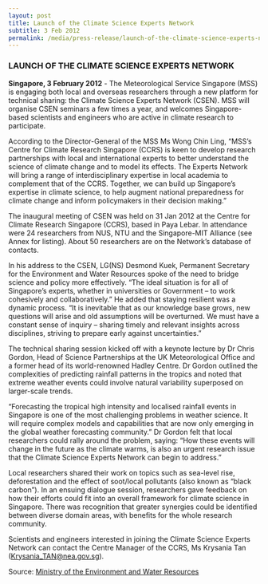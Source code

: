 ```yaml
---
layout: post
title: Launch of the Climate Science Experts Network
subtitle: 3 Feb 2012
permalink: /media/press-release/launch-of-the-climate-science-experts-network
---
```


### LAUNCH OF THE CLIMATE SCIENCE EXPERTS NETWORK

**Singapore, 3 February 2012** - The Meteorological Service Singapore (MSS) is engaging both local and overseas researchers through a new platform for technical sharing: the Climate Science Experts Network (CSEN). MSS will organise CSEN seminars a few times a year, and welcomes Singapore-based scientists and engineers who are active in climate research to participate.

According to the Director-General of the MSS Ms Wong Chin Ling, “MSS’s Centre for Climate Research Singapore (CCRS) is keen to develop research partnerships with local and international experts to better understand the science of climate change and to model its effects. The Experts Network will bring a range of interdisciplinary expertise in local academia to complement that of the CCRS. Together, we can build up Singapore’s expertise in climate science, to help augment national preparedness for climate change and inform policymakers in their decision making.”

The inaugural meeting of CSEN was held on 31 Jan 2012 at the Centre for Climate Research Singapore (CCRS), based in Paya Lebar. In attendance were 24 researchers from NUS, NTU and the Singapore-MIT Alliance (see Annex for listing). About 50 researchers are on the Network’s database of contacts.

In his address to the CSEN, LG(NS) Desmond Kuek, Permanent Secretary for the Environment and Water Resources spoke of the need to bridge science and policy more effectively. “The ideal situation is for all of Singapore’s experts, whether in universities or Government – to work cohesively and collaboratively.” He added that staying resilient was a dynamic process. “It is inevitable that as our knowledge base grows, new questions will arise and old assumptions will be overturned. We must have a constant sense of inquiry – sharing timely and relevant insights across disciplines, striving to prepare early against uncertainties.”

The technical sharing session kicked off with a keynote lecture by Dr Chris Gordon, Head of Science Partnerships at the UK Meteorological Office and a former head of its world-renowned Hadley Centre. Dr Gordon outlined the complexities of predicting rainfall patterns in the tropics and noted that extreme weather events could involve natural variability superposed on larger-scale trends.

“Forecasting the tropical high intensity and localised rainfall events in Singapore is one of the most challenging problems in weather science. It will require complex models and capabilities that are now only emerging in the global weather forecasting community.” Dr Gordon felt that local researchers could rally around the problem, saying: “How these events will change in the future as the climate warms, is also an urgent research issue that the Climate Science Experts Network can begin to address.”

Local researchers shared their work on topics such as sea-level rise, deforestation and the effect of soot/local pollutants (also known as “black carbon”). In an ensuing dialogue session, researchers gave feedback on how their efforts could fit into an overall framework for climate science in Singapore. There was recognition that greater synergies could be identified between diverse domain areas, with benefits for the whole research community.

Scientists and engineers interested in joining the Climate Science Experts Network can contact the Centre Manager of the CCRS, Ms Krysania Tan (Krysania_TAN@nea.gov.sg).


Source: [<a href="https://www.mewr.gov.sg/news/launch-of-the-climate-science-experts-network" target="_blank">Ministry of the Environment and Water Resources</a>](https://www.mewr.gov.sg/news/launch-of-the-climate-science-experts-network)